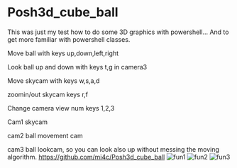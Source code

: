 # Posh3d_cube_ball
This was just my test how to do some 3D graphics with powershell...
And to get more familiar with powershell classes.

Move ball with keys up,down,left,right

Look ball up and down with keys t,g in camera3

Move skycam with keys w,s,a,d

zoomin/out skycam keys r,f

Change camera view num keys 1,2,3

Cam1 skycam

cam2 ball movement cam

cam3 ball lookcam, so you can look also up without messing the moving algorithm.
https://github.com/mi4c/Posh3d_cube_ball
![fun1](https://github.com/mi4c/Posh3d_cube_ball/tree/main/Screenshots/fun1.PNG)
![fun2](https://github.com/mi4c/Posh3d_cube_ball/tree/main/Screenshots/fun2.PNG)
![fun3](https://github.com/mi4c/Posh3d_cube_ball/tree/main/Screenshots/fun3.PNG)

